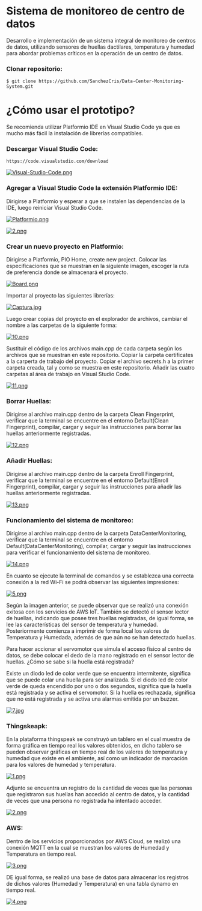 # Sistema de monitoreo de centro de datos

Desarrollo e implementación de un sistema integral de monitoreo de centros de datos, utilizando sensores de huellas dactilares, temperatura y humedad para abordar problemas críticos en la operación de un centro de datos.

### Clonar repositorio:

    $ git clone https://github.com/SanchezCris/Data-Center-Monitoring-System.git

# ¿Cómo usar el prototipo?

Se recomienda utilizar Platformio IDE en Visual Studio Code ya que es mucho más fácil la instalación de librerías compatibles.

### Descargar Visual Studio Code:

    https://code.visualstudio.com/download

[![Visual-Studio-Code.png](https://i.postimg.cc/kGLLTj38/Visual-Studio-Code.png)](https://postimg.cc/H84Sx9Ls)

### Agregar a Visual Studio Code la extensión Platformio IDE:

Dirigirse a Platformio y esperar a que se instalen las dependencias de la IDE, luego reiniciar Visual Studio Code.

[![Platformio.png](https://i.postimg.cc/xTFmjXJ4/Platformio.png)](https://postimg.cc/jLP2ZdhH)

[![2.png](https://i.postimg.cc/N06jJvLQ/2.png)](https://postimg.cc/TyPx1Srs)

### Crear un nuevo proyecto en Platformio:

Dirigirse a Platformio, PIO Home, create new project. Colocar las especificaciones que se muestran en la siguiente imagen, escoger la ruta de preferencia donde se almacenará el proyecto.

[![Board.png](https://i.postimg.cc/gJNt3xYZ/Board.png)](https://postimg.cc/xJNP2TNf)

Importar al proyecto las siguientes librerías:

[![Captura.jpg](https://i.postimg.cc/RhqBrQWG/Captura.jpg)](https://postimg.cc/Lgd7LPBZ)

Luego crear copias del proyecto en el explorador de archivos, cambiar el nombre a las carpetas de la siguiente forma:

[![10.png](https://i.postimg.cc/R0NCxB2w/10.png)](https://postimg.cc/3yQQ2P8w)

Sustituir el código de los archivos main.cpp de cada carpeta según los archivos que se muestran en este repositorio.
Copiar la carpeta certificates a la carperta de trabajo del proyecto.
Copiar el archivo secrets.h a la primer carpeta creada, tal y como se muestra en este repositorio.
Añadir las cuatro carpetas al área de trabajo en Visual Studio Code. 

[![11.png](https://i.postimg.cc/GhQP2Wm4/11.png)](https://postimg.cc/bsZSVFbP)

### Borrar Huellas:

Dirigirse al archivo main.cpp dentro de la carpeta Clean Fingerprint, verificar que la terminal se encuentre en el entorno Default(Clean Fingerprint), compilar, cargar y seguir las instrucciones para borrar las huellas anteriormente registradas.

[![12.png](https://i.postimg.cc/NGNmv1JX/12.png)](https://postimg.cc/vDVcW6d8)

### Añadir Huellas:

Dirigirse al archivo main.cpp dentro de la carpeta Enroll Fingerprint, verificar que la terminal se encuentre en el entorno Default(Enroll Fingerprint), compilar, cargar y seguir las instrucciones para añadir las huellas anteriormente registradas.

[![13.png](https://i.postimg.cc/VvLYf0NZ/13.png)](https://postimg.cc/k6zrw4KW)

### Funcionamiento del sistema de monitoreo:

Dirigirse al archivo main.cpp dentro de la carpeta DataCenterMonitoring, verificar que la terminal se encuentre en el entorno Default(DataCenterMonitoring), compilar, cargar y seguir las instrucciones para verificar el funcionamiento del sistema de monitoreo.

[![14.png](https://i.postimg.cc/ZRwGL7Tj/14.png)](https://postimg.cc/Hc7vYt87)

En cuanto se ejecute la terminal de comandos y se establezca una correcta conexión a la red Wi-Fi se podrá observar las siguientes impresiones:

[![5.png](https://i.postimg.cc/SKhL6J8b/5.png)](https://postimg.cc/zyxR5D0x)

Según la imagen anterior, se puede observar que se realizó una conexión exitosa con los servicios de AWS IoT.
También se detectó el sensor lector de huellas, indicando que posee tres huellas registradas, de igual forma, se lee las características del sensor de temperatura y humedad.
Posteriormente comienza a imprimir de forma local los valores de Temperatura y Humedada, además de que aún no se han detectado huellas.

Para hacer accionar el servomotor que simula el acceso físico al centro de datos, se debe colocar el dedo de la mano registrado en el sensor lector de huellas.
¿Cómo se sabe si la huella está registrada?

Existe un diodo led de color verde que se encuentra intermitente, significa que se puede colar una huella para ser analizada.
Si el diodo led de color verde de queda encendido por uno o dos segundos, significa que la huella está registrada y se activa el servomotor.
Si la huella es rechazada, significa que no está registrada y se activa una alarmas emitida por un buzzer.

[![7.jpg](https://i.postimg.cc/rmYwW19p/7.jpg)](https://postimg.cc/8JMGgr98)

### Thingskeapk:

En la plataforma thingspeak se construyó un tablero en el cual muestra de forma gráfica en tiempo real los valores obtenidos, en dicho tablero se pueden observar gráficas en tiempo real de los valores de temperatura y humedad que existe en el ambiente, así como un indicador de marcación para los valores de humedad y temperatura.

[![1.png](https://i.postimg.cc/nrn73bjL/1.png)](https://postimg.cc/cg5rJzcq)

Adjunto se encuentra un registro de la cantidad de veces que las personas que registraron sus huellas han accedido al centro de datos, y la cantidad de veces que una persona no registrada ha intentado acceder.

[![2.png](https://i.postimg.cc/NffmTtvJ/2.png)](https://postimg.cc/5jTXdZ0L)

### AWS:

Dentro de los servicios proporcionados por AWS Cloud, se realizó una conexión MQTT en la cual se muestran los valores de Humedad y Temperatura en tiempo real.

[![3.png](https://i.postimg.cc/tgt421hh/3.png)](https://postimg.cc/kVGC5gY4)

DE igual forma, se realizó una base de datos para almacenar los registros de dichos valores (Humedad y Temperatura) en una tabla dynamo en tiempo real.

[![4.png](https://i.postimg.cc/KYyn1MGL/4.png)](https://postimg.cc/Mndc4XjK)
